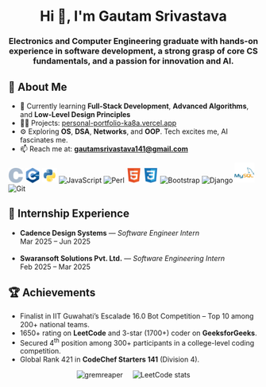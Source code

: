
<h1 align="center">Hi 👋, I'm Gautam Srivastava</h1>
<h3 align="center">
  Electronics and Computer Engineering graduate with hands-on experience in software development, a strong grasp of core CS fundamentals, and a passion for innovation and AI.
</h3>

## 📌 About Me
- 🌱 Currently learning **Full-Stack Development**, **Advanced Algorithms**, and **Low-Level Design Principles**  
- 👨‍💻 Projects: [personal-portfolio-ka8a.vercel.app](https://personal-portfolio-ka8a.vercel.app)  
- ⚙️ Exploring **OS**, **DSA**, **Networks**, and **OOP**. Tech excites me, AI fascinates me.  
- 📫 Reach me at: **gautamsrivastava141@gmail.com**
<p align="left">
  <!-- Programming Languages -->
  <img src="https://raw.githubusercontent.com/devicons/devicon/master/icons/c/c-original.svg" width="30" alt="C"/>
  <img src="https://raw.githubusercontent.com/devicons/devicon/master/icons/cplusplus/cplusplus-original.svg" width="30" alt="C++"/>
  <img src="https://raw.githubusercontent.com/devicons/devicon/master/icons/python/python-original.svg" width="30" alt="Python"/>
  <img src="https://cdn.jsdelivr.net/gh/devicons/devicon/icons/javascript/javascript-original.svg" width="30" alt="JavaScript"/>
  <img src="https://api.iconify.design/logos-perl.svg" width="30" alt="Perl"/>

  <!-- Web Technologies -->
  <img src="https://raw.githubusercontent.com/devicons/devicon/master/icons/html5/html5-original.svg" width="30" alt="HTML5"/>
  <img src="https://raw.githubusercontent.com/devicons/devicon/master/icons/css3/css3-original.svg" width="30" alt="CSS3"/>
  <img src="https://cdn.jsdelivr.net/gh/devicons/devicon/icons/bootstrap/bootstrap-plain-wordmark.svg" width="30" alt="Bootstrap"/>

  <!-- Frameworks & DB -->
  <img src="https://cdn.worldvectorlogo.com/logos/django.svg" width="30" alt="Django"/>
  <img src="https://raw.githubusercontent.com/devicons/devicon/master/icons/mysql/mysql-original-wordmark.svg" width="40" alt="MySQL"/>

  <!-- Tools -->
  <img src="https://www.vectorlogo.zone/logos/git-scm/git-scm-icon.svg" width="30" alt="Git"/>
</p>
<h2>💼 Internship Experience</h2>

<ul>
  <li>
    <strong>Cadence Design Systems</strong> — <em>Software Engineer Intern</em><br>
    <span>Mar 2025 – Jun 2025</span>
  </li>
  <br>
  <li>
    <strong>Swaransoft Solutions Pvt. Ltd.</strong> — <em>Software Engineering Intern</em><br>
    <span>Feb 2025 – Mar 2025</span>
  </li>
</ul>

<h2>🏆 Achievements</h2>

<ul>
  <li>Finalist in IIT Guwahati’s Escalade 16.0 Bot Competition – Top 10 among 200+ national teams.</li>
  <li>1650+ rating on <strong>LeetCode</strong> and 3-star (1700+) coder on <strong>GeeksforGeeks</strong>.</li>
  <li>Secured 4<sup>th</sup> position among 300+ participants in a college-level coding competition.</li>
  <li>Global Rank 421 in <strong>CodeChef Starters 141</strong> (Division 4).</li>
</ul>

<div align="center">
  <img src="https://github-readme-stats.vercel.app/api/top-langs?username=gremreaper&show_icons=true&locale=en&layout=compact" alt="gremreaper" width="350"/>
  &nbsp;&nbsp;&nbsp;
  <img src="https://leetcard.jacoblin.cool/Gautams_2202?ext=contest" alt="LeetCode stats" width="350"/>
</div>
